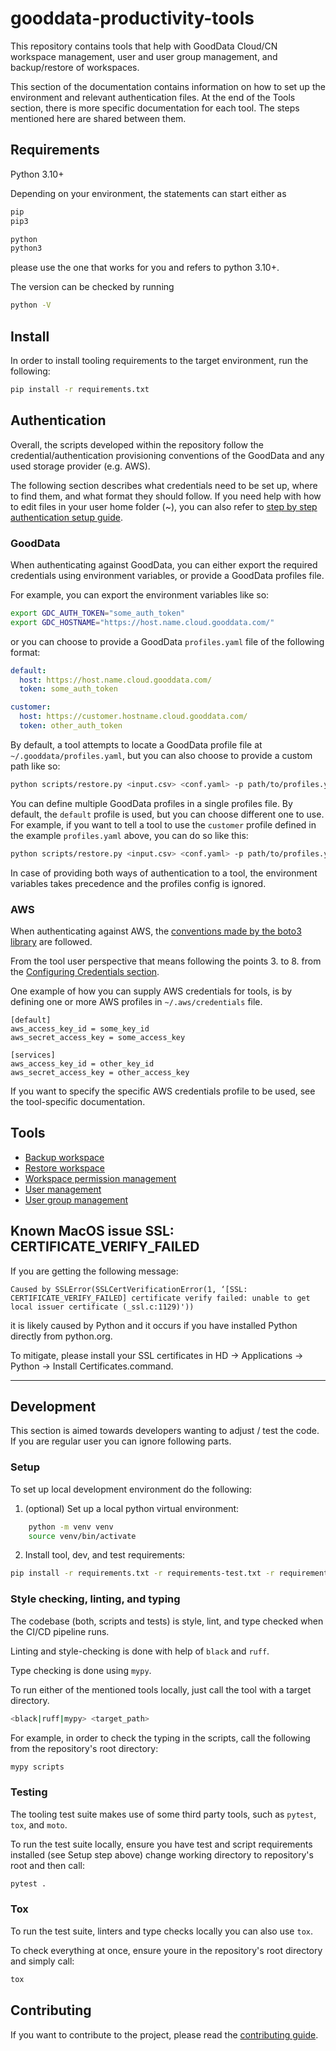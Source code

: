 # gooddata-productivity-tools
This repository contains tools that help with GoodData Cloud/CN workspace management, user and user group management, and backup/restore of workspaces.

This section of the documentation contains information on how to set up the environment and relevant authentication files. At the end of the Tools section, there is more specific documentation for each tool. The steps mentioned here are shared between them.

## Requirements
Python 3.10+

Depending on your environment, the statements can start either as
```sh
pip  
pip3
```
```sh
python
python3
```
please use the one that works for you and refers to python 3.10+.

The version can be checked by running
```sh
python -V
```

## Install
In order to install tooling requirements to the target environment, run the following: 

```sh
pip install -r requirements.txt
```

## Authentication

Overall, the scripts developed within the repository follow the credential/authentication provisioning conventions of the GoodData and any used storage provider (e.g. AWS).

The following section describes what credentials need to be set up, where to find them, and what format they should follow. If you need help with how to edit files in your user home folder (~), you can also refer to [step by step authentication setup guide](docs/SETUPATUHENTICATION.md).


### GoodData
When authenticating against GoodData, you can either export the required credentials using environment variables, or provide a GoodData profiles file.

For example, you can export the environment variables like so:

```sh
export GDC_AUTH_TOKEN="some_auth_token"
export GDC_HOSTNAME="https://host.name.cloud.gooddata.com/"
```

or you can choose to provide a GoodData `profiles.yaml` file of the following format:

```yaml
default:
  host: https://host.name.cloud.gooddata.com/
  token: some_auth_token

customer:
  host: https://customer.hostname.cloud.gooddata.com/
  token: other_auth_token
```

By default, a tool attempts to locate a GoodData profile file at `~/.gooddata/profiles.yaml`, but you can also choose to provide a custom path like so:

```sh
python scripts/restore.py <input.csv> <conf.yaml> -p path/to/profiles.yaml
```

You can define multiple GoodData profiles in a single profiles file. By default, the `default` profile is used, but you can choose different one to use. For example, if you want to tell a tool to use the `customer` profile defined in the example `profiles.yaml` above, you can do so like this:

```sh
python scripts/restore.py <input.csv> <conf.yaml> -p path/to/profiles.yaml --profile customer
```

In case of providing both ways of authentication to a tool, the environment variables takes precedence and the profiles config is ignored.

### AWS

When authenticating against AWS, the [conventions made by the boto3 library](https://boto3.amazonaws.com/v1/documentation/api/latest/guide/credentials.html) are followed.

From the tool user perspective that means following the points 3. to 8. from the [Configuring Credentials section](https://boto3.amazonaws.com/v1/documentation/api/latest/guide/credentials.html#configuring-credentials).

One example of how you can supply AWS credentials for tools, is by defining one or more AWS profiles in `~/.aws/credentials` file.

```
[default]
aws_access_key_id = some_key_id
aws_secret_access_key = some_access_key

[services]
aws_access_key_id = other_key_id
aws_secret_access_key = other_access_key
```

If you want to specify the specific AWS credentials profile to be used, see the tool-specific documentation.

## Tools

- [Backup workspace](docs/BACKUP.md)
- [Restore workspace](docs/RESTORE.md)
- [Workspace permission management](docs/PERMISSION_MGMT.md)
- [User management](docs/USER_MGMT.md)
- [User group management](docs/USER_GROUP_MGMT.md)


## Known MacOS issue SSL: CERTIFICATE_VERIFY_FAILED

If you are getting the following message:

`Caused by SSLError(SSLCertVerificationError(1, ‘[SSL: CERTIFICATE_VERIFY_FAILED] certificate verify failed: unable to get local issuer certificate (_ssl.c:1129)'))`

it is likely caused by Python and it occurs if you have installed Python directly from python.org.

To mitigate, please install your SSL certificates in HD -> Applications -> Python -> Install Certificates.command.

---

## Development

This section is aimed towards developers wanting to adjust / test the code. If you are regular user you can ignore following parts.

### Setup
To set up local development environment do the following:

1. (optional) Set up a local python virtual environment:

```sh
    python -m venv venv
    source venv/bin/activate
```

2. Install tool, dev, and test requirements:

```sh
pip install -r requirements.txt -r requirements-test.txt -r requirements-dev.txt
```


### Style checking, linting, and typing
The codebase (both, scripts and tests) is style, lint, and type checked when the CI/CD pipeline runs.

Linting and style-checking is done with help of `black` and `ruff`.

Type checking is done using `mypy`.

To run either of the mentioned tools locally, just call the tool with a target directory.

```sh
<black|ruff|mypy> <target_path>
```

 For example, in order to check the typing in the scripts, call the following from the repository's root directory:

```sh
mypy scripts
```


### Testing
The tooling test suite makes use of some third party tools, such as `pytest`, `tox`, and `moto`.

To run the test suite locally, ensure you have test and script requirements installed (see Setup step above) change working directory to repository's root and then call:

```sh
pytest .
```


### Tox
To run the test suite, linters and type checks locally you can also use `tox`.

To check everything at once, ensure youre in the repository's root directory and simply call:

```sh
tox
```

## Contributing
If you want to contribute to the project, please read the [contributing guide](CONTRIBUTING.md).



